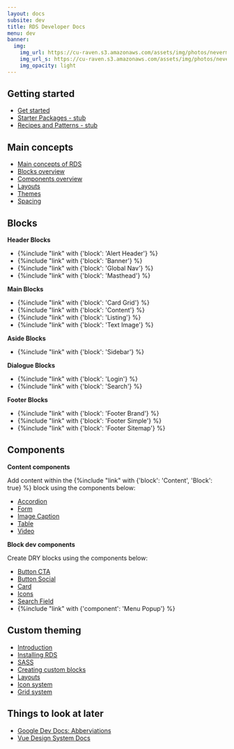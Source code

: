 ```yaml
---
layout: docs
subsite: dev
title: RDS Developer Docs
menu: dev
banner:
  img:
    img_url: https://cu-raven.s3.amazonaws.com/assets/img/photos/nevermore.jpg
    img_url_s: https://cu-raven.s3.amazonaws.com/assets/img/photos/nevermore-s.jpg
    img_opacity: light
---
```

## Getting started

- [Get started]({{site.url}}dev/getting-started/)
- [Starter Packages - stub]({{site.url}}dev/getting-started/starter-packages/)
- [Recipes and Patterns - stub]({{site.url}}dev/getting-started/recipes-patterns/)


## Main concepts

- [Main concepts of RDS]({{site.url}}dev/main-concepts/)
- [Blocks overview]({{site.url}}dev/main-concepts/blocks-overview/)
- [Components overview]({{site.url}}dev/main-concepts/components)
- [Layouts]({{site.url}}dev/main-concepts/layouts/)
- [Themes]({{site.url}}dev/main-concepts/themes/)
- [Spacing]({{site.url}}dev/main-concepts/spacing/)

## Blocks

**Header Blocks**

- {%include "link" with {'block': 'Alert Header'} %}
- {%include "link" with {'block': 'Banner'} %}
- {%include "link" with {'block': 'Global Nav'} %}
- {%include "link" with {'block': 'Masthead'} %}

**Main Blocks**

- {%include "link" with {'block': 'Card Grid'} %}
- {%include "link" with {'block': 'Content'} %}
- {%include "link" with {'block': 'Listing'} %}
- {%include "link" with {'block': 'Text Image'} %}

**Aside Blocks**

- {%include "link" with {'block': 'Sidebar'} %}

**Dialogue Blocks**

- {%include "link" with {'block': 'Login'} %}
- {%include "link" with {'block': 'Search'} %}

**Footer Blocks**

- {%include "link" with {'block': 'Footer Brand'} %}
- {%include "link" with {'block': 'Footer Simple'} %}
- {%include "link" with {'block': 'Footer Sitemap'} %}

## Components

**Content components**

Add content within the {%include "link" with {'block': 'Content', 'Block': true} %} block using the components below:

- [Accordion]({{site.url}}dev/components/accordion)
- [Form]({{site.url}}dev/components/form)
- [Image Caption]({{site.url}}dev/components/imgcaption)
- [Table]({{site.url}}dev/components/table)
- [Video]({{site.url}}dev/components/video)

**Block dev components**

Create DRY blocks using the components below:

- [Button CTA]({{site.url}}dev/components/buttoncta/)
- [Button Social]({{site.url}}dev/components/buttonsocial/)
- [Card]({{site.url}}dev/components/card/)
- [Icons]({{site.url}}dev/components/icons/)
- [Search Field]({{site.url}}dev/components/searchfield/)
- {%include "link" with {'component': 'Menu Popup'} %}


## Custom theming

- [Introduction]({{site.url}}dev/custom-theming/)
- [Installing RDS]({{site.url}}dev/custom-theming/installing-rds/)
- [SASS]({{site.url}}dev/custom-theming/sass/)
- [Creating custom blocks]({{site.url}}dev/custom-theming/installing-rds/)
- [Layouts]({{site.url}}dev/custom-theming/layouts/)
- [Icon system]({{site.url}}dev/custom-theming/icon-system/)
- [Grid system]({{site.url}}dev/custom-theming/grid-system/)


## Things to look at later

- [Google Dev Docs: Abberviations](https://developers.google.com/style/abbreviations)
- [Vue Design System Docs](https://github.com/viljamis/vue-design-system/wiki)


